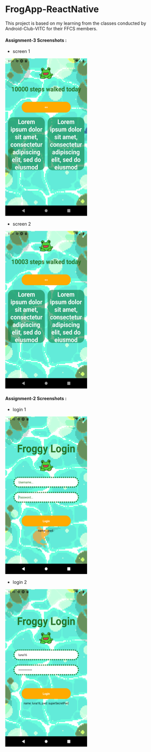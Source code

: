 # FrogApp-ReactNative

This project is based on my learning from the classes conducted by Android-Club-VITC for their FFCS members.

#### Assignment-3 Screenshots :
- screen 1
<img src="/screenshots/c1.png" width="260" height="500">

- screen 2
<img src="/screenshots/c2.png" width="260" height="500">

#### Assignment-2 Screenshots :
- login 1
<img src="/screenshots/login1.png" width="260" height="500">

- login 2
<img src="/screenshots/login2.png" width="260" height="500">

